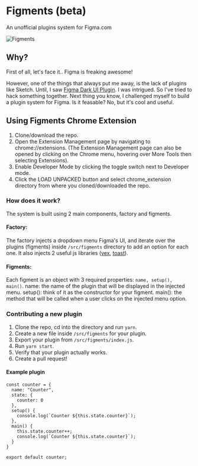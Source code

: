 # Figments (beta)
An unofficial plugins system for Figma.com

![Figments](https://user-images.githubusercontent.com/1207863/44014772-42b3cbd4-9ed6-11e8-983b-14af253948de.gif)


## Why?
First of all, let's face it.. Figma is freaking awesome!

However, one of the things that always put me away, is the lack of plugins like Sketch.
Until, I saw [Figma Dark UI Plugin](https://www.papertiger.com/figma-dark-ui-plugin).  I was intrigued.  So I've tried to hack something together.
Next thing you know, I challenged myself to build a plugin system for Figma.  Is it feasable? No, but it's cool and useful.


## Using Figments Chrome Extension
1. Clone/download the repo.
1. Open the Extension Management page by navigating to chrome://extensions. (The Extension Management page can also be opened by clicking on the Chrome menu, hovering over More Tools then selecting Extensions).
1. Enable Developer Mode by clicking the toggle switch next to Developer mode.
1. Click the LOAD UNPACKED button and select chrome_extension directory from where you cloned/downloaded the repo.

### How does it work?
The system is built using 2 main components, factory and figments.

#### Factory:
The factory injects a dropdown menu Figma's UI, and iterate over the plugins (figments) inside `/src/figments` directory to add an option for each one.
It also injects 2 useful js libraries ([vex](https://github.com/HubSpot/vex), [toast](https://github.com/zeuslfhj/simple-toast)).

#### Figments:
Each figment is an object with 3 required properties: `name, setup(), main()`.
name: the name of the plugin that will be displayed in the injected menu.
setup(): think of it as the constructor for your figment.
main(): the method that will be called when a user clicks on the injected menu option.


### Contributing a new plugin
1. Clone the repo, cd into the directory and run `yarn`.
1. Create a new file inside `/src/figments` for your plugin.
1. Export your plugin from  `/src/figments/index.js`.
1. Run `yarn start`.
1. Verify that your plugin actually works.
1. Create a pull request!

#### Example plugin
```
const counter = {
  name: "Counter",
  state: {
    counter: 0
  },
  setup() {
    console.log(`Counter ${this.state.counter}`);
  },
  main() {
    this.state.counter++;
    console.log(`Counter ${this.state.counter}`);
  }
}

export default counter;
```
